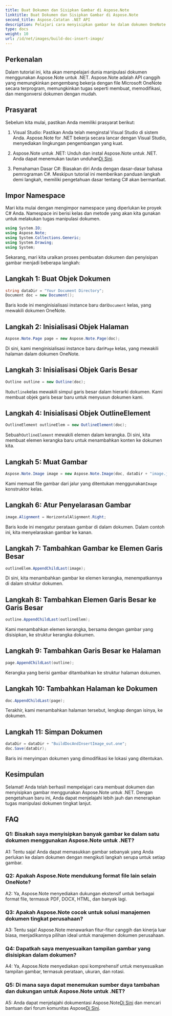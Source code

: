 ```yaml
---
title: Buat Dokumen dan Sisipkan Gambar di Aspose.Note
linktitle: Buat Dokumen dan Sisipkan Gambar di Aspose.Note
second_title: Aspose.Catatan .NET API
description: Pelajari cara menyisipkan gambar ke dalam dokumen OneNote secara terprogram menggunakan Aspose.Note untuk .NET. Langkah mudah untuk manipulasi dokumen tanpa hambatan.
type: docs
weight: 10
url: /id/net/images/build-doc-insert-image/
---
```

## Perkenalan

Dalam tutorial ini, kita akan mempelajari dunia manipulasi dokumen menggunakan Aspose.Note untuk .NET. Aspose.Note adalah API canggih yang memungkinkan pengembang bekerja dengan file Microsoft OneNote secara terprogram, memungkinkan tugas seperti membuat, memodifikasi, dan mengonversi dokumen dengan mudah. 

## Prasyarat

Sebelum kita mulai, pastikan Anda memiliki prasyarat berikut:

1. Visual Studio: Pastikan Anda telah menginstal Visual Studio di sistem Anda. Aspose.Note for .NET bekerja secara lancar dengan Visual Studio, menyediakan lingkungan pengembangan yang kuat.

2.  Aspose.Note untuk .NET: Unduh dan instal Aspose.Note untuk .NET. Anda dapat menemukan tautan unduhan[Di Sini](https://releases.aspose.com/note/net/).

3. Pemahaman Dasar C#: Biasakan diri Anda dengan dasar-dasar bahasa pemrograman C#. Meskipun tutorial ini memberikan panduan langkah demi langkah, memiliki pengetahuan dasar tentang C# akan bermanfaat.

## Impor Namespace

Mari kita mulai dengan mengimpor namespace yang diperlukan ke proyek C# Anda. Namespace ini berisi kelas dan metode yang akan kita gunakan untuk melakukan tugas manipulasi dokumen.

```csharp
using System.IO;
using Aspose.Note;
using System.Collections.Generic;
using System.Drawing;
using System;
```

Sekarang, mari kita uraikan proses pembuatan dokumen dan penyisipan gambar menjadi beberapa langkah:

## Langkah 1: Buat Objek Dokumen

```csharp
string dataDir = "Your Document Directory";
Document doc = new Document();
```

 Baris kode ini menginisialisasi instance baru dari`Document` kelas, yang mewakili dokumen OneNote.

## Langkah 2: Inisialisasi Objek Halaman

```csharp
Aspose.Note.Page page = new Aspose.Note.Page(doc);
```

 Di sini, kami menginisialisasi instance baru dari`Page` kelas, yang mewakili halaman dalam dokumen OneNote.

## Langkah 3: Inisialisasi Objek Garis Besar

```csharp
Outline outline = new Outline(doc);
```

 Itu`Outline`kelas mewakili simpul garis besar dalam hierarki dokumen. Kami membuat objek garis besar baru untuk menyusun dokumen kami.

## Langkah 4: Inisialisasi Objek OutlineElement

```csharp
OutlineElement outlineElem = new OutlineElement(doc);
```

 Sebuah`OutlineElement` mewakili elemen dalam kerangka. Di sini, kita membuat elemen kerangka baru untuk menambahkan konten ke dokumen kita.

## Langkah 5: Muat Gambar

```csharp
Aspose.Note.Image image = new Aspose.Note.Image(doc, dataDir + "image.jpg");
```

 Kami memuat file gambar dari jalur yang ditentukan menggunakan`Image` konstruktor kelas.

## Langkah 6: Atur Penyelarasan Gambar

```csharp
image.Alignment = HorizontalAlignment.Right;
```

Baris kode ini mengatur perataan gambar di dalam dokumen. Dalam contoh ini, kita menyelaraskan gambar ke kanan.

## Langkah 7: Tambahkan Gambar ke Elemen Garis Besar

```csharp
outlineElem.AppendChildLast(image);
```

Di sini, kita menambahkan gambar ke elemen kerangka, menempatkannya di dalam struktur dokumen.

## Langkah 8: Tambahkan Elemen Garis Besar ke Garis Besar

```csharp
outline.AppendChildLast(outlineElem);
```

Kami menambahkan elemen kerangka, bersama dengan gambar yang disisipkan, ke struktur kerangka dokumen.

## Langkah 9: Tambahkan Garis Besar ke Halaman

```csharp
page.AppendChildLast(outline);
```

Kerangka yang berisi gambar ditambahkan ke struktur halaman dokumen.

## Langkah 10: Tambahkan Halaman ke Dokumen

```csharp
doc.AppendChildLast(page);
```

Terakhir, kami menambahkan halaman tersebut, lengkap dengan isinya, ke dokumen.

## Langkah 11: Simpan Dokumen

```csharp
dataDir = dataDir + "BuildDocAndInsertImage_out.one";
doc.Save(dataDir);
```

Baris ini menyimpan dokumen yang dimodifikasi ke lokasi yang ditentukan.

## Kesimpulan

Selamat! Anda telah berhasil mempelajari cara membuat dokumen dan menyisipkan gambar menggunakan Aspose.Note untuk .NET. Dengan pengetahuan baru ini, Anda dapat menjelajahi lebih jauh dan menerapkan tugas manipulasi dokumen tingkat lanjut.

## FAQ

### Q1: Bisakah saya menyisipkan banyak gambar ke dalam satu dokumen menggunakan Aspose.Note untuk .NET?

A1: Tentu saja! Anda dapat memasukkan gambar sebanyak yang Anda perlukan ke dalam dokumen dengan mengikuti langkah serupa untuk setiap gambar.

### Q2: Apakah Aspose.Note mendukung format file lain selain OneNote?

A2: Ya, Aspose.Note menyediakan dukungan ekstensif untuk berbagai format file, termasuk PDF, DOCX, HTML, dan banyak lagi.

### Q3: Apakah Aspose.Note cocok untuk solusi manajemen dokumen tingkat perusahaan?

A3: Tentu saja! Aspose.Note menawarkan fitur-fitur canggih dan kinerja luar biasa, menjadikannya pilihan ideal untuk manajemen dokumen perusahaan.

### Q4: Dapatkah saya menyesuaikan tampilan gambar yang disisipkan dalam dokumen?

A4: Ya, Aspose.Note menyediakan opsi komprehensif untuk menyesuaikan tampilan gambar, termasuk perataan, ukuran, dan rotasi.

### Q5: Di mana saya dapat menemukan sumber daya tambahan dan dukungan untuk Aspose.Note untuk .NET?

 A5: Anda dapat menjelajahi dokumentasi Aspose.Note[Di Sini](https://reference.aspose.com/note/net/) dan mencari bantuan dari forum komunitas Aspose[Di Sini](https://forum.aspose.com/c/note/28).